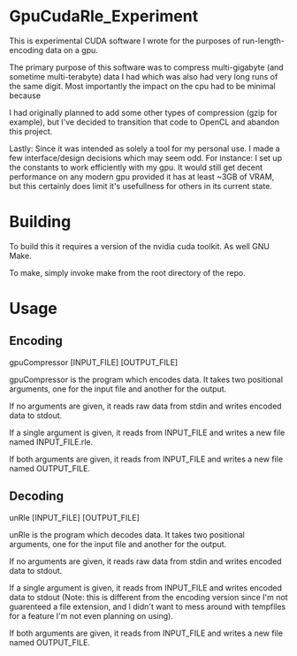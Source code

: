 # GpuCudaRle_Experiment

This is experimental CUDA software I wrote for the purposes of run-length-encoding data on a gpu.

The primary purpose of this software was to compress multi-gigabyte (and sometime multi-terabyte) data I had which was also had very long runs of the same digit. Most importantly the impact on the cpu had to be minimal because

I had originally planned to add some other types of compression (gzip for example), but I've decided to transition that code to OpenCL and abandon this project.

Lastly: Since it was intended as solely a tool for my personal use. I made a few interface/design decisions which may seem odd. For instance: I set up the constants to work efficiently with my gpu. It would still get decent performance on any modern gpu provided it has at least ~3GB of VRAM, but this certainly does limit it's usefullness for others in its current state.


# Building

To build this it requires a version of the nvidia cuda toolkit. As well GNU Make.

To make, simply invoke make from the root directory of the repo.


# Usage
## Encoding

gpuCompressor [INPUT_FILE] [OUTPUT_FILE]

gpuCompressor is the program which encodes data. It takes two positional arguments, one for the input file and another for the output.

If no arguments are given, it reads raw data from stdin and writes encoded data to stdout.

If a single argument is given, it reads from INPUT_FILE and writes a new file named INPUT_FILE.rle.

If both arguments are given, it reads from INPUT_FILE and writes a new file named OUTPUT_FILE.


## Decoding

unRle [INPUT_FILE] [OUTPUT_FILE]

unRle is the program which decodes data. It takes two positional arguments, one for the input file and another for the output.

If no arguments are given, it reads raw data from stdin and writes encoded data to stdout.

If a single argument is given, it reads from INPUT_FILE and writes encoded data to stdout (Note: this is different from the encoding version since I'm not guarenteed a file extension, and I didn't want to mess around with tempfiles for a feature I'm not even planning on using).

If both arguments are given, it reads from INPUT_FILE and writes a new file named OUTPUT_FILE.
